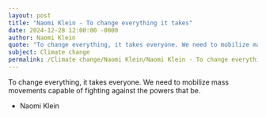 ```yaml
---
layout: post
title: "Naomi Klein - To change everything it takes"
date: 2024-12-28 12:00:00 -0000
author: Naomi Klein
quote: "To change everything, it takes everyone. We need to mobilize mass movements capable of fighting against the powers that be."
subject: Climate change
permalink: /Climate change/Naomi Klein/Naomi Klein - To change everything it takes
---
```


To change everything, it takes everyone. We need to mobilize mass movements capable of fighting against the powers that be.

- Naomi Klein
